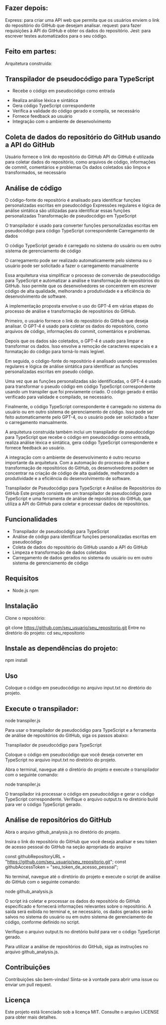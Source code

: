 ## Fazer depois:

Express: para criar uma API web que permita que os usuários enviem o link do repositório do GitHub que desejam analisar.
request: para fazer requisições à API do GitHub e obter os dados do repositório.
Jest: para escrever testes automatizados para o seu código.

## Feito em partes:
Arquitetura construída:

##  Transpilador de pseudocódigo para TypeScript

+ Recebe o código em pseudocódigo como entrada
- Realiza análise léxica e sintática
- Gera código TypeScript correspondente
- Verifica a validade do código gerado e compila, se necessário
- Fornece feedback ao usuário
- Integração com o ambiente de desenvolvimento

##  Coleta de dados do repositório do GitHub usando a API do GitHub

Usuário fornece o link do repositório do GitHub
API do GitHub é utilizada para coletar dados do repositório, como arquivos de código, informações de commit, comentários e problemas
Os dados coletados são limpos e transformados, se necessário

## Análise de código
O código-fonte do repositório é analisado para identificar funções personalizadas escritas em pseudocódigo
Expressões regulares e lógica de análise sintática são utilizadas para identificar essas funções personalizadas
Transformação de pseudocódigo em TypeScript

O transpilador é usado para converter funções personalizadas escritas em pseudocódigo para código TypeScript correspondente
Carregamento de dados

O código TypeScript gerado é carregado no sistema do usuário ou em outro sistema de gerenciamento de código

O carregamento pode ser realizado automaticamente pelo sistema ou o usuário pode ser solicitado a fazer o carregamento manualmente

Essa arquitetura visa simplificar o processo de conversão de pseudocódigo para TypeScript e automatizar a análise e transformação de repositórios do GitHub. Isso permite que os desenvolvedores se concentrem em escrever código de alta qualidade, melhorando a produtividade e a eficiência do desenvolvimento de software.


A implementação proposta envolve o uso do GPT-4 em várias etapas do processo de análise e transformação de repositórios do GitHub.

Primeiro, o usuário fornece o link do repositório do GitHub que deseja analisar. O GPT-4 é usado para coletar os dados do repositório, como arquivos de código, informações do commit, comentários e problemas.

Depois que os dados são coletados, o GPT-4 é usado para limpar e transformar os dados. Isso envolve a remoção de caracteres especiais e a formatação do código para torná-lo mais legível.

Em seguida, o código-fonte do repositório é analisado usando expressões regulares e lógica de análise sintática para identificar as funções personalizadas escritas em pseudo código.

Uma vez que as funções personalizadas são identificadas, o GPT-4 é usado para transformar o pseudo código em código TypeScript correspondente usando um transpiler que foi previamente criado. O código gerado é então verificado para validade e compilado, se necessário.

Finalmente, o código TypeScript correspondente é carregado no sistema do usuário ou em outro sistema de gerenciamento de código. Isso pode ser feito automaticamente pelo GPT-4, ou o usuário pode ser solicitado a fazer o carregamento manualmente.

A arquitetura construída também inclui um transpilador de pseudocódigo para TypeScript que recebe o código em pseudocódigo como entrada, realiza análise léxica e sintática, gera código TypeScript correspondente e fornece feedback ao usuário.

A integração com o ambiente de desenvolvimento é outro recurso importante da arquitetura. Com a automação do processo de análise e transformação de repositórios do GitHub, os desenvolvedores podem se concentrar na criação de código de alta qualidade, melhorando a produtividade e a eficiência do desenvolvimento de software.


Transpilador de Pseudocódigo para TypeScript e Análise de Repositórios do GitHub
Este projeto consiste em um transpilador de pseudocódigo para TypeScript e uma ferramenta de análise de repositórios do GitHub, que utiliza a API do GitHub para coletar e processar dados de repositórios.

## Funcionalidades
- Transpilador de pseudocódigo para TypeScript
- Análise de código para identificar funções personalizadas escritas em pseudocódigo
- Coleta de dados do repositório do GitHub usando a API do GitHub
- Limpeza e transformação de dados coletados
- Carregamento de dados gerados no sistema do usuário ou em outro sistema de gerenciamento de código

## Requisitos
- Node.js
npm

## Instalação
Clone o repositório:

git clone https://github.com/seu_usuario/seu_repositorio.git
Entre no diretório do projeto:
cd seu_repositorio

## Instale as dependências do projeto:
npm install

## Uso
Coloque o código em pseudocódigo no arquivo input.txt no diretório do projeto.

## Execute o transpilador:
node transpiler.js

Para usar o transpilador de pseudocódigo para TypeScript e a ferramenta de análise de repositórios do GitHub, siga os passos abaixo:

Transpilador de pseudocódigo para TypeScript

Coloque o código em pseudocódigo que você deseja converter em TypeScript no arquivo input.txt no diretório do projeto.

Abra o terminal, navegue até o diretório do projeto e execute o transpilador com o seguinte comando:

node transpiler.js

O transpilador irá processar o código em pseudocódigo e gerar o código TypeScript correspondente. Verifique o arquivo output.ts no diretório build para ver o código TypeScript gerado.

## Análise de repositórios do GitHub
Abra o arquivo github_analysis.js no diretório do projeto.

Insira o link do repositório do GitHub que você deseja analisar e seu token de acesso pessoal do GitHub na seção apropriada do arquivo

const githubRepositoryURL = "https://github.com/seu_usuario/seu_repositorio.git";
const githubAccessToken = "seu_token_de_acesso_pessoal";

No terminal, navegue até o diretório do projeto e execute o script de análise do GitHub com o seguinte comando:

node github_analysis.js

O script irá coletar e processar os dados do repositório do GitHub especificado e fornecerá informações relevantes sobre o repositório. A saída será exibida no terminal e, se necessário, os dados gerados serão salvos no sistema do usuário ou em outro sistema de gerenciamento de código, conforme definido no script.

Verifique o arquivo output.ts no diretório build para ver o código TypeScript gerado.

Para utilizar a análise de repositórios do GitHub, siga as instruções no arquivo github_analysis.js.

## Contribuições
Contribuições são bem-vindas! Sinta-se à vontade para abrir uma issue ou enviar um pull request.

## Licença
Este projeto está licenciado sob a licença MIT. Consulte o arquivo LICENSE para obter mais detalhes.
